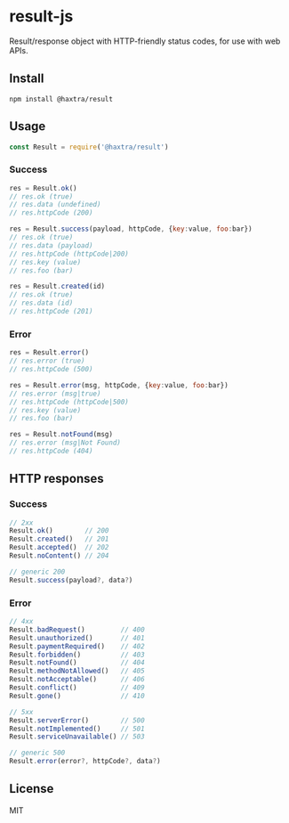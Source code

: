 # result-js

Result/response object with HTTP-friendly status codes, for use with web APIs.


## Install

	npm install @haxtra/result


## Usage

```js
const Result = require('@haxtra/result')
```

### Success

```js
res = Result.ok()
// res.ok (true)
// res.data (undefined)
// res.httpCode (200)

res = Result.success(payload, httpCode, {key:value, foo:bar})
// res.ok (true)
// res.data (payload)
// res.httpCode (httpCode|200)
// res.key (value)
// res.foo (bar)

res = Result.created(id)
// res.ok (true)
// res.data (id)
// res.httpCode (201)
```

### Error

```js
res = Result.error()
// res.error (true)
// res.httpCode (500)

res = Result.error(msg, httpCode, {key:value, foo:bar})
// res.error (msg|true)
// res.httpCode (httpCode|500)
// res.key (value)
// res.foo (bar)

res = Result.notFound(msg)
// res.error (msg|Not Found)
// res.httpCode (404)
```

## HTTP responses

### Success

```js
// 2xx
Result.ok()        // 200
Result.created()   // 201
Result.accepted()  // 202
Result.noContent() // 204

// generic 200
Result.success(payload?, data?)
```

### Error

```js
// 4xx
Result.badRequest()         // 400
Result.unauthorized()       // 401
Result.paymentRequired()    // 402
Result.forbidden()          // 403
Result.notFound()           // 404
Result.methodNotAllowed()   // 405
Result.notAcceptable()      // 406
Result.conflict()           // 409
Result.gone()               // 410

// 5xx
Result.serverError()        // 500
Result.notImplemented()     // 501
Result.serviceUnavailable() // 503

// generic 500
Result.error(error?, httpCode?, data?)

```

## License

MIT